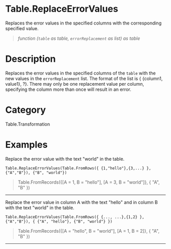 # Table.ReplaceErrorValues
Replaces the error values in the specified columns with the corresponding specified value.
> _function (<code>table</code> as table, <code>errorReplacement</code> as list) as table_

# Description 
Replaces the error values in the specified columns of the <code>table</code> with the new values in the <code>errorReplacement</code> list. The format of the list is { {column1, value1}, ?}. There may only be one replacement value per column, specifying the column more than once will result in an error.
# Category 
Table.Transformation
# Examples 
Replace the error value with the text "world" in the table.
```
Table.ReplaceErrorValues(Table.FromRows({ {1,"hello"},{3,...} }, {"A","B"}), {"B", "world"})
```
> Table.FromRecords({[A = 1, B = "hello"], 
    [A = 3, B = "world"]}, {
    "A",
    "B"
})
***
Replace the error value in column A with the text "hello" and in column B with the text "world" in the table.
```
Table.ReplaceErrorValues(Table.FromRows({ {..., ...},{1,2} }, {"A","B"}), { {"A", "hello"}, {"B", "world"} })
```
> Table.FromRecords({[A = "hello", B = "world"], 
    [A = 1, B = 2]}, {
    "A",
    "B"
})
***
